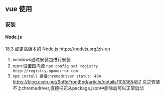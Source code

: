 ## vue 使用

### 安装
#### Node.js
18.3 或更高版本的 Node.js https://nodejs.org/zh-cn

1. windows通过安装包进行安装
2. npm 设置国内源 `npm config set registry http://registry.npmmirror.com`
3. `npm install 报错chromedriver status: 404` https://blog.csdn.net/BoReFrontEnd/article/details/105365457 总之安装不上chromedriver,直接把它从package.json中删除后可以正常启动
      
